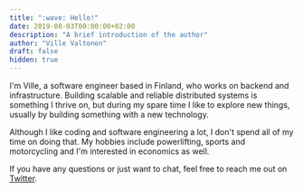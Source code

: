 ```yaml
---
title: ":wave: Hello!"
date: 2019-08-03T00:00:00+02:00
description: "A brief introduction of the author"
author: "Ville Valtonen"
draft: false
hidden: true
---
```


I'm Ville, a software engineer based in Finland, who works on backend and infrastructure. Building scalable and reliable distributed systems is something I thrive on, but during my spare time I like to explore new things, usually by building something with a new technology.

Although I like coding and software engineering a lot, I don't spend all of my time on doing that. My hobbies include powerlifting, sports and motorcycling and I'm interested in economics as well.

If you have any questions or just want to chat, feel free to reach me out on [Twitter](https://twitter.com/villevalt).
